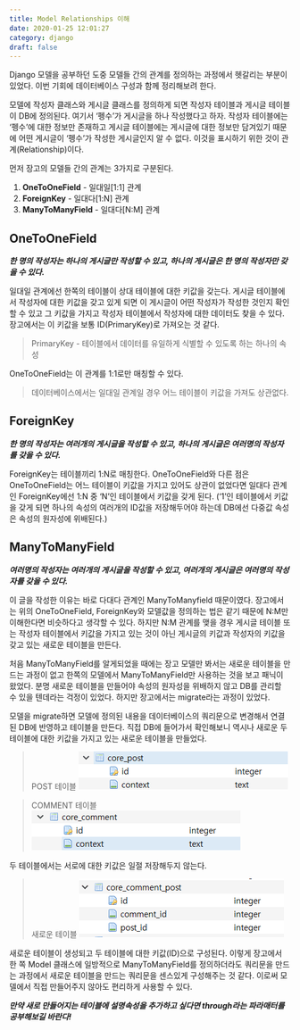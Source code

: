 ```yaml
---
title: Model Relationships 이해
date: 2020-01-25 12:01:27
category: django
draft: false
---
```


Django 모델을 공부하던 도중 모델들 간의 관계를 정의하는 과정에서 헷갈리는 부분이 있었다. 이번 기회에 데이터베이스 구성과 함께 정리해보려 한다.

모델에 작성자 클래스와 게시글 클래스를 정의하게 되면 작성자 테이블과 게시글 테이블이 DB에 정의된다. 여기서 ‘펭수’가 게시글을 하나 작성했다고 하자. 작성자 테이블에는 ‘펭수’에 대한 정보만 존재하고 게시글 테이블에는 게시글에 대한 정보만 담겨있기 때문에 어떤 게시글이 ‘펭수’가 작성한 게시글인지 알 수 없다. 이것을 표시하기 위한 것이 관계(Relationship)이다.

먼저 장고의 모델들 간의 관계는 3가지로 구분된다.

1. **OneToOneField** - 일대일[1:1] 관계
2. **ForeignKey** - 일대다[1:N] 관계
3. **ManyToManyField** - 일대다[N:M] 관계

## OneToOneField  
***한 명의 작성자는 하나의 게시글만 작성할 수 있고, 하나의 게시글은 한 명의 작성자만 갖을 수 있다.***

일대일 관계에선 한쪽의 테이블이 상대 테이블에 대한 키값을 갖는다. 게시글 테이블에서 작성자에 대한 키값을 갖고 있게 되면 이 게시글이 어떤 작성자가 작성한 것인지 확인할 수 있고 그 키값을 가지고 작성자 테이블에서 작성자에 대한 데이터도 찾을 수 있다. 장고에서는 이 키값을 보통 ID(PrimaryKey)로 가져오는 것 같다.

>PrimaryKey - 테이블에서 데이터를 유일하게 식별할 수 있도록 하는 하나의 속성

OneToOneField는 이 관계를 1:1로만 매칭할 수 있다.

>데이터베이스에서는 일대일 관계일 경우 어느 테이블이 키값을 가져도 상관없다.

## ForeignKey  
***한 명의 작성자는 여러개의 게시글을 작성할 수 있고, 하나의 게시글은 여러명의 작성자를 갖을 수 있다.***

ForeignKey는 테이블끼리 1:N로 매칭한다. OneToOneField와 다른 점은 OneToOneField는 어느 테이블이 키값을 가지고 있어도 상관이 없었다면 일대다 관계인 ForeignKey에선 1:N 중 ‘N’인 테이블에서 키값을 갖게 된다. (‘1’인 테이블에서 키값을 갖게 되면 하나의 속성의 여러개의 ID값을 저장해두어야 하는데 DB에선 다중값 속성은 속성의 원자성에 위배된다.)

## ManyToManyField  
***여러명의 작성자는 여러개의 게시글을 작성할 수 있고, 여러개의 게시글은 여러명의 작성자를 갖을 수 있다.***

이 글을 작성한 이유는 바로 다대다 관계인 ManyToManyfield 때문이였다. 장고에서는 위의 OneToOneField, ForeignKey와 모델값을 정의하는 법은 같기 때문에 N:M만 이해한다면 비슷하다고 생각할 수 있다. 하지만 N:M 관계를 맺을 경우 게시글 테이블 또는 작성자 테이블에서 키값을 가지고 있는 것이 아닌 게시글의 키값과 작성자의 키값을 갖고 있는 새로운 테이블을 만든다.

처음 ManyToManyField를 알게되었을 때에는 장고 모델만 봐서는 새로운 테이블을 만드는 과정이 없고 한쪽의 모델에서 ManyToManyField만 사용하는 것을 보고 패닉이 왔었다. 분명 새로운 테이블을 만들어야 속성의 원자성을 위배하지 않고 DB를 관리할 수 있을 텐데라는 걱정이 있었다. 하지만 장고에서는 migrate라는 과정이 있었다.

모델을 migrate하면 모델에 정의된 내용을 데이터베이스의 쿼리문으로 변경해서 연결된 DB에 반영하고 테이블을 만든다. 직접 DB에 들어가서 확인해보니 역시나 새로운 두 테이블에 대한 키값을 가지고 있는 새로운 테이블을 만들었다.

>POST 테이블
![Post_table1](./images/Post_table1.png)

>COMMENT 테이블
![Comment_table1](./images/Comment_table1.png)

두 테이블에서는 서로에 대한 키값은 일절 저장해두지 않는다.

>새로운 테이블
![comment_post_table](./images/comment_post_table.png)

새로운 테이블이 생성되고 두 테이블에 대한 키값(ID)으로 구성된다. 이렇게 장고에서 한 쪽 Model 클래스에 일방적으로 ManyToManyField를 정의하더라도 쿼리문을 만드는 과정에서 새로운 테이블을 만드는 쿼리문을 센스있게 구성해주는 것 같다. 이로써 모델에서 직접 만들어주지 않아도 편리하게 사용할 수 있다.

***만약 새로 만들어지는 테이블에 설명속성을 추가하고 싶다면 through라는 파라매터를 공부해보길 바란다!***
